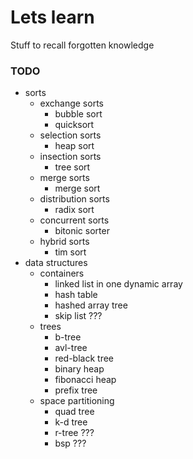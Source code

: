# Lets learn

Stuff to recall forgotten knowledge

### TODO

- sorts
	- exchange sorts
		- bubble sort
		- quicksort
	- selection sorts
		- heap sort
	- insection sorts
		- tree sort
	- merge sorts
		- merge sort
	- distribution sorts
		- radix sort
	- concurrent sorts
		- bitonic sorter
	- hybrid sorts
		- tim sort
- data structures
	- containers
		- linked list in one dynamic array
		- hash table
		- hashed array tree
		- skip list ???
	- trees
		- b-tree
		- avl-tree
		- red-black tree
		- binary heap
		- fibonacci heap
		- prefix tree
	- space partitioning
		- quad tree
		- k-d tree
		- r-tree ???
		- bsp ???
